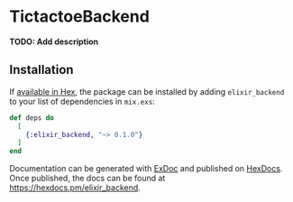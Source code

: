 # TictactoeBackend

**TODO: Add description**

## Installation

If [available in Hex](https://hex.pm/docs/publish), the package can be installed
by adding `elixir_backend` to your list of dependencies in `mix.exs`:

```elixir
def deps do
  [
    {:elixir_backend, "~> 0.1.0"}
  ]
end
```

Documentation can be generated with [ExDoc](https://github.com/elixir-lang/ex_doc)
and published on [HexDocs](https://hexdocs.pm). Once published, the docs can
be found at <https://hexdocs.pm/elixir_backend>.

